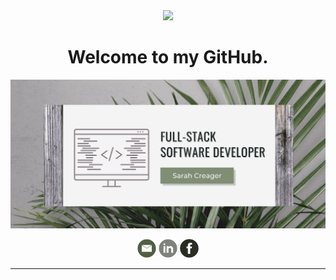 <div align="center"><img src="https://media.giphy.com/media/eX6payp4mjhXwPocoX/giphy.gif" width="120px">
</div>

<h1 align="center"> Welcome to my GitHub.</h1>

![header img](./img/gitHubBanner.jpg)

<div align="center">
<a href="mailto:sarah.f.jamieson@gmail.com"><img height="30" src="./img/emailIcon.png"></a>
<a href="https://www.linkedin.com/in/sarah-creager/"><img height="30" src="./img/linkedInIcon.png"></a>
<a href="https://www.facebook.com/sarah.creager.2018/"><img height="30" src="./img/facebookIcon.png"></a>
</div>

---------------------

